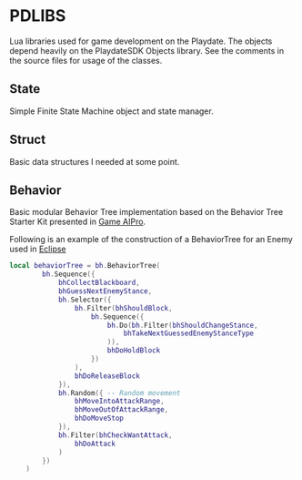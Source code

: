 # PDLIBS
Lua libraries used for game development on the Playdate.
The objects depend heavily on the PlaydateSDK Objects library.
See the comments in the source files for usage of the classes.

## State
Simple Finite State Machine object and state manager.

## Struct
Basic data structures I needed at some point. 

## Behavior
Basic modular Behavior Tree implementation based on the Behavior Tree Starter Kit presented in 
[Game AIPro](https://www.gameaipro.com/).

Following is an example of the construction of a BehaviorTree for an Enemy used in [Eclipse](https://berate.itch.io/eclipse)
```lua
local behaviorTree = bh.BehaviorTree(
        bh.Sequence({
            bhCollectBlackboard,
            bhGuessNextEnemyStance,
            bh.Selector({
                bh.Filter(bhShouldBlock,
                    bh.Sequence({
                        bh.Do(bh.Filter(bhShouldChangeStance,
                            bhTakeNextGuessedEnemyStanceType
                        )),
                        bhDoHoldBlock
                    })
                ),
                bhDoReleaseBlock
            }),
            bh.Random({ -- Random movement
                bhMoveIntoAttackRange,
                bhMoveOutOfAttackRange,
                bhDoMoveStop
            }),
            bh.Filter(bhCheckWantAttack,
                bhDoAttack
            )
        })
    )
```
